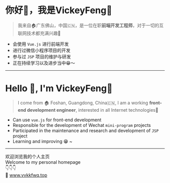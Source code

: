 # 你好👋，我是VickeyFeng🤵‍
> 我来自🏠广东佛山，中国🇨🇳，是一位在职**前端开发工程师**，对于一切的互联网技术都充满兴趣🌟

- 会使用 `Vue.js` 进行前端开发
- 进行过微信小程序项目的开发
- 参与过 `JSP` 项目的维护与研发
- 正在持续学习以及进步当中😁～

---

# Hello 👋, I'm VickeyFeng🤵‍
> I come from 🏠 Foshan, Guangdong, China🇨🇳, I am a working **front-end development engineer**, interested in all Internet technologies🌟

- Can use `vue.js` for front-end development
- Responsible for the development of Wechat `mini-program` projects
- Participated in the maintenance and research and development of `JSP` project
- Learning and improving 😁 ~

---

欢迎浏览我的个人主页  
Welcome to my personal homepage   
👇👇👇  
🔗 www.vvkkfwq.top
